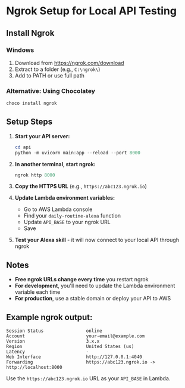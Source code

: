 # Ngrok Setup for Local API Testing

## Install Ngrok

### Windows
1. Download from https://ngrok.com/download
2. Extract to a folder (e.g., `C:\ngrok\`)
3. Add to PATH or use full path

### Alternative: Using Chocolatey
```powershell
choco install ngrok
```

## Setup Steps

1. **Start your API server:**
   ```powershell
   cd api
   python -m uvicorn main:app --reload --port 8000
   ```

2. **In another terminal, start ngrok:**
   ```powershell
   ngrok http 8000
   ```

3. **Copy the HTTPS URL** (e.g., `https://abc123.ngrok.io`)

4. **Update Lambda environment variables:**
   - Go to AWS Lambda console
   - Find your `daily-routine-alexa` function
   - Update `API_BASE` to your ngrok URL
   - Save

5. **Test your Alexa skill** - it will now connect to your local API through ngrok

## Notes

- **Free ngrok URLs change every time** you restart ngrok
- **For development**, you'll need to update the Lambda environment variable each time
- **For production**, use a stable domain or deploy your API to AWS

## Example ngrok output:
```
Session Status                online
Account                       your-email@example.com
Version                       3.x.x
Region                        United States (us)
Latency                       -
Web Interface                 http://127.0.0.1:4040
Forwarding                    https://abc123.ngrok.io -> http://localhost:8000
```

Use the `https://abc123.ngrok.io` URL as your `API_BASE` in Lambda.
